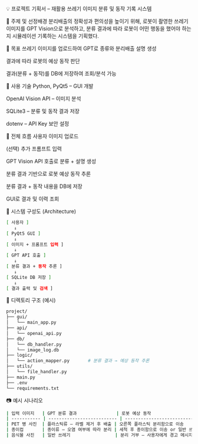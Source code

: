 💡 프로젝트 기획서 – 재활용 쓰레기 이미지 분류 및 동작 기록 시스템

📌 주제 및 선정배경
분리배출의 정확성과 편의성을 높이기 위해, 로봇이 촬영한 쓰레기 이미지를 GPT Vision으로 분석하고,
분류 결과에 따라 로봇이 어떤 행동을 했어야 하는지 시뮬레이션 기록하는 시스템을 기획했다.

🎯 목표
쓰레기 이미지를 업로드하여 GPT로 종류와 분리배출 설명 생성

결과에 따라 로봇의 예상 동작 판단

결과(분류 + 동작)를 DB에 저장하여 조회/분석 가능

🧩 사용 기술
Python, PyQt5 – GUI 개발

OpenAI Vision API – 이미지 분석

SQLite3 – 분류 및 동작 결과 저장

dotenv – API Key 보안 설정

🔁 전체 흐름
사용자 이미지 업로드

(선택) 추가 프롬프트 입력

GPT Vision API 호출로 분류 + 설명 생성

분류 결과 기반으로 로봇 예상 동작 추론

분류 결과 + 동작 내용을 DB에 저장

GUI로 결과 및 이력 조회

🔧 시스템 구성도 (Architecture)
```bash 
[ 사용자 ]
   ↓
[ PyQt5 GUI ]
   ↓
[ 이미지 + 프롬프트 입력 ]
   ↓
[ GPT API 호출 ]
   ↓
[ 분류 결과 + 동작 추론 ]
   ↓
[ SQLite DB 저장 ]
   ↓
[ 결과 출력 및 검색 ]
``` 

📁 디렉토리 구조 (예시)
```bash
project/
├── gui/
│   └── main_app.py
├── api/
│   └── openai_api.py
├── db/
│   └── db_handler.py
│   └── image_log.db
├── logic/
│   └── action_mapper.py       # 분류 결과 → 예상 동작 추론
├── utils/
│   └── file_handler.py
├── main.py
├── .env
└── requirements.txt
```
📷 예시 시나리오
```bash
| 입력 이미지   | GPT 분류 결과               | 로봇 예상 동작                            |
| ----------- | -------------------------- | --------------------------------------- |
| PET 병 사진  | 플라스틱류 – 라벨 제거 후 배출 | 오른쪽 플라스틱 분리함으로 이송              |
| 종이컵       | 종이류 – 오염 여부에 따라 분리 | 세척 후 종이함으로 이송 or 일반 쓰레기로 이동 |
| 음식물 사진   | 일반 쓰레기                 | 분리 거부 – 사용자에게 경고 메시지           |
``` 

